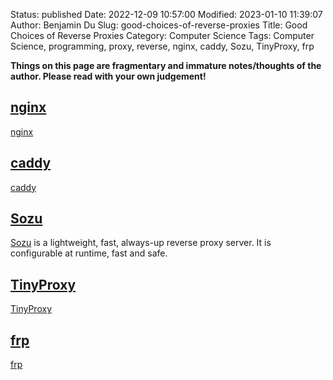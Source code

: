 Status: published
Date: 2022-12-09 10:57:00
Modified: 2023-01-10 11:39:07
Author: Benjamin Du
Slug: good-choices-of-reverse-proxies
Title: Good Choices of Reverse Proxies
Category: Computer Science
Tags: Computer Science, programming, proxy, reverse, nginx, caddy, Sozu, TinyProxy, frp

**Things on this page are fragmentary and immature notes/thoughts of the author. Please read with your own judgement!**


## [nginx](https://github.com/nginx/nginx)
[nginx](https://github.com/nginx/nginx)

## [caddy](https://github.com/caddyserver/caddy)
[caddy](https://github.com/caddyserver/caddy)

## [Sozu](https://github.com/sozu-proxy/sozu)
[Sozu](https://github.com/sozu-proxy/sozu)
is a lightweight, fast, always-up reverse proxy server.
It is configurable at runtime, fast and safe.

## [TinyProxy](http://www.legendu.net/misc/blog/tips-on-tinyproxy)
[TinyProxy](http://www.legendu.net/misc/blog/tips-on-tinyproxy)

## [frp](https://github.com/fatedier/frp)
[frp](https://github.com/fatedier/frp)
